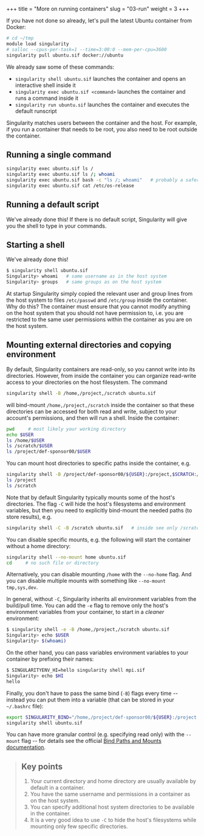 +++
title = "More on running containers"
slug = "03-run"
weight = 3
+++

If you have not done so already, let's pull the latest Ubuntu container from Docker:

```sh
# cd ~/tmp
module load singularity
# salloc --cpus-per-task=1 --time=3:00:0 --mem-per-cpu=3600
singularity pull ubuntu.sif docker://ubuntu
```

We already saw some of these commands:

- `singularity shell ubuntu.sif` launches the container and opens an interactive shell inside it
- `singularity exec ubuntu.sif <command>` launches the container and runs a command inside it
- `singularity run ubuntu.sif` launches the container and executes the default runscript

Singularity matches users between the container and the host. For example, if you run a container that needs
to be root, you also need to be root outside the container.

## Running a single command

```sh
singularity exec ubuntu.sif ls /
singularity exec ubuntu.sif ls /; whoami
singularity exec ubuntu.sif bash -c "ls /; whoami"   # probably a safer way
singularity exec ubuntu.sif cat /etc/os-release
```

## Running a default script

We've already done this! If there is no default script, Singularity will give you the shell to type in your
commands.

## Starting a shell

We've already done this!

```sh
$ singularity shell ubuntu.sif
Singularity> whoami   # same username as in the host system
Singularity> groups   # same groups as on the host system
```

At startup Singularity simply copied the relevant user and group lines from the host system to files
`/etc/passwd` and `/etc/group` inside the container. Why do this? The container must ensure that you cannot
modify anything on the host system that you should not have permission to, i.e. you are restricted to the same
user permissions within the container as you are on the host system.

## Mounting external directories and copying environment

By default, Singularity containers are read-only, so you cannot write into its directories. However, from
inside the container you can organize read-write access to your directories on the host filesystem. The
command

```sh
singularity shell -B /home,/project,/scratch ubuntu.sif
```

will bind-mount `/home,/project,/scratch` inside the container so that these directories can be accessed for
both read and write, subject to your account's permissions, and then will run a shell. Inside the container:

```sh
pwd     # most likely your working directory
echo $USER
ls /home/$USER
ls /scratch/$USER
ls /project/def-sponsor00/$USER
```

You can mount host directories to specific paths inside the container, e.g.

```sh
singularity shell -B /project/def-sponsor00/${USER}:/project,$SCRATCH:/scratch ubuntu.sif
ls /project
ls /scratch
```

Note that by default Singularity typically mounts some of the host's directories. The flag `-C` will hide the
host's filesystems and environment variables, but then you need to explicitly bind-mount the needed paths (to
store results), e.g.

```sh
singularity shell -C -B /scratch ubuntu.sif   # inside see only /scratch
```

<!-- The reason is that it needs some space to store temporary files that get generated along the way, access some -->
<!-- host's system files, and also provide space in `/home` to store your data. -->

You can disable specific mounts, e.g. the following will start the container without a home directory:

```sh
singularity shell --no-mount home ubuntu.sif
cd     # no such file or directory
```

Alternatively, you can disable mounting `/home` with the `--no-home` flag. And you can disable multiple mounts
with something like `--no-mount tmp,sys,dev`.






In general, without `-C`, Singularity inherits all environment variables from the build/pull time. You can add
the `-e` flag to remove only the host's environment variables from your container, to start in a *cleaner*
environment:

```sh
$ singularity shell -e -B /home,/project,/scratch ubuntu.sif
Singularity> echo $USER
Singularity> $(whoami)
```

On the other hand, you can pass variables environment variables to your container by prefixing their names:

```sh
$ SINGULARITYENV_HI=hello singularity shell mpi.sif
Singularity> echo $HI
hello
```




Finally, you don't have to pass the same bind (`-B`) flags every time -- instead you can put them into a
variable (that can be stored in your `~/.bashrc` file):

```sh
export SINGULARITY_BIND="/home,/project/def-sponsor00/${USER}:/project,/scratch/${USER}:/scratch"
singularity shell ubuntu.sif
```

You can have more granular control (e.g. specifying read only) with the `--mount` flag -- for details see the
official
[Bind Paths and Mounts documentation](https://sylabs.io/guides/latest/user-guide/bind_paths_and_mounts.html).

> ## Key points
> 1. Your current directory and home directory are usually available by default in a container.
> 1. You have the same username and permissions in a container as on the host system.
> 1. You can specify additional host system directories to be available in the container.
> 1. It is a very good idea to use `-C` to hide the host's filesystems while mounting only few specific
>    directories.
